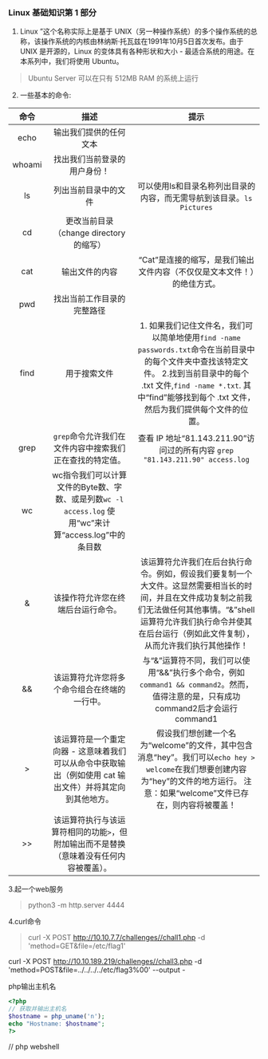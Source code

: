 ### Linux 基础知识第 1 部分
1.  Linux ”这个名称实际上是基于 UNIX（另一种操作系统）的多个操作系统的总称，该操作系统的内核由林纳斯·托瓦兹在1991年10月5日首次发布。由于 UNIX 是开源的，Linux 的变体具有各种形状和大小 - 最适合系统的用途。在本系列中，我们将使用 Ubuntu。  

> Ubuntu Server 可以在只有 512MB RAM 的系统上运行  

2. 一些基本的命令:

|  命令   | 描述  | 提示 |
|  :----:  | :----:  | :----:  |
| echo  | 输出我们提供的任何文本 |
| whoami  | 找出我们当前登录的用户身份！ |
| ls  | 列出当前目录中的文件 | 可以使用ls和目录名称列出目录的内容，而无需导航到该目录。`ls Pictures`|
| cd  | 更改当前目录（change directory 的缩写）  |
| cat  | 输出文件的内容  | “Cat”是连接的缩写，是我们输出文件内容（不仅仅是文本文件！）的绝佳方式。
| pwd  | 找出当前工作目录的完整路径  | 
| find  | 用于搜索文件  | 1. 如果我们记住文件名，我们可以简单地使用`find -name passwords.txt`命令在当前目录中的每个文件夹中查找该特定文件。  2.找到当前目录中的每个 .txt 文件,`find -name *.txt`. 其中“find”能够找到每个 .txt 文件，然后为我们提供每个文件的位置。
| grep | `grep`命令允许我们在文件内容中搜索我们正在查找的特定值。 | 查看 IP 地址“81.143.211.90”访问过的所有内容 `grep "81.143.211.90" access.log`
| wc | wc指令我们可以计算文件的Byte数、字数、或是列数`wc -l access.log` 使用“wc”来计算“access.log”中的条目数 |
| &  | 该操作符允许您在终端后台运行命令。 |该运算符允许我们在后台执行命令。例如，假设我们要复制一个大文件。这显然需要相当长的时间，并且在文件成功复制之前我们无法做任何其他事情。“&”shell 运算符允许我们执行命令并使其在后台运行（例如此文件复制），从而允许我们执行其他操作！|
| &&  | 该运算符允许您将多个命令组合在终端的一行中。 |与“&”运算符不同，我们可以使用“&&”执行多个命令，例如`command1 && command2`。然而，值得注意的是，只有成功command2后才会运行command1 |
| >  | 该运算符是一个重定向器 - 这意味着我们可以从命令中获取输出（例如使用 cat 输出文件）并将其定向到其他地方。 | 假设我们想创建一个名为“welcome”的文件，其中包含消息“hey”。我们可以`echo hey > welcome`在我们想要创建内容为“hey”的文件的地方运行。  注意：如果“welcome”文件已存在，则内容将被覆盖！
| >>  | 该运算符执行与该运算符相同的功能`>`，但附加输出而不是替换（意味着没有任何内容被覆盖）。 |




3.起一个web服务
> python3 -m http.server 4444

4.curl命令
> curl -X POST http://10.10.7.7/challenges//chall1.php -d 'method=GET&file=/etc/flag1'

curl -X POST http://10.10.189.219/challenges//chall3.php -d 'method=POST&file=../../../../etc/flag3%00' --output -

php输出主机名
```php
<?php
// 获取并输出主机名
$hostname = php_uname('n');
echo "Hostname: $hostname";
?>
 ```

 // php webshell